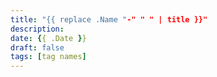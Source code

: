 ```yaml
---
title: "{{ replace .Name "-" " " | title }}"
description:
date: {{ .Date }}
draft: false
tags: [tag names]
---
```

